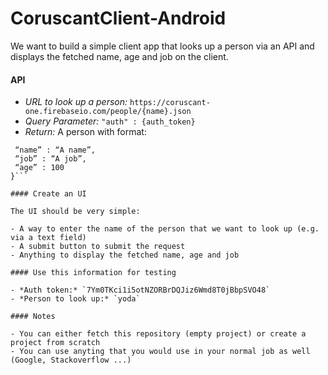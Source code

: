 # CoruscantClient-Android

We want to build a simple client app that looks up a person via an API and displays the fetched name, age and job on the client.

#### API

- *URL to look up a person:* `https://coruscant-one.firebaseio.com/people/{name}.json`
- *Query Parameter:* `"auth" : {auth_token}`
- *Return:* A person with format:
```{ 
 “name” : “A name”,
 “job” : “A job”,
 “age” : 100
}```

#### Create an UI

The UI should be very simple:

- A way to enter the name of the person that we want to look up (e.g. via a text field)
- A submit button to submit the request
- Anything to display the fetched name, age and job

#### Use this information for testing

- *Auth token:* `7Ym0TKci1i5otNZORBrDQJiz6Wmd8T0jBbpSVO48`
- *Person to look up:* `yoda`

#### Notes

- You can either fetch this repository (empty project) or create a project from scratch
- You can use anyting that you would use in your normal job as well (Google, Stackoverflow ...)
